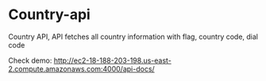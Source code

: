 # Country-api
Country API, API fetches all country information with flag, country code, dial code

Check demo: http://ec2-18-188-203-198.us-east-2.compute.amazonaws.com:4000/api-docs/
